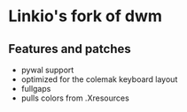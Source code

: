 # Linkio's fork of dwm

## Features and patches
- pywal support
- optimized for the colemak keyboard layout
- fullgaps
- pulls colors from .Xresources

